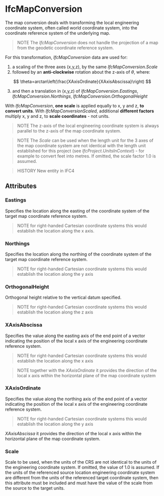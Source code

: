 # IfcMapConversion

The map conversion deals with transforming the local engineering coordinate system, often called world coordinate system, into the coordinate reference system of the underlying map.
<!-- end of short definition -->

> NOTE The _IfcMapConversion_ does not handle the projection of a map from the geodetic coordinate reference system.

For this transformation, _IfcMapConversion_ data are used for:
1. a scaling of the three axes (x,y,z), by the same _IfcMapConversion.Scale_
2. followed by an **anti-clockwise** rotation about the z-axis of *θ*, where:

$$
\theta=arctan\left(\frac{XAxisOrdinate}{XAxisAbscissa}\right)
$$

3. and then a translation in (x,y,z) of _IfcMapConversion.Eastings_, _IfcMapConversion.Northings_, _IfcMapConversion.OrthogonalHeight_

With _IfcMapConversion_, **one scale** is applied equally to x, y and z, **to convert units**.
With _IfcMapConversionScaled_, additional **different factors** multiply x, y and z, to **scale coordinates** - not units.

> NOTE The z-axis of the local engineering coordinate system is always parallel to the z-axis of the map coordinate system.

> NOTE The *Scale* can be used when the length unit for the 3 axes of the map coordinate system are not identical with the length unit established for this project (see _IfcProject.UnitsInContext_) - for example to convert feet into metres. If omitted, the scale factor 1.0 is assumed.

> HISTORY New entity in IFC4

## Attributes

### Eastings
Specifies the location along the easting of the coordinate system of the target map coordinate reference system.
> NOTE for right-handed Cartesian coordinate systems this would establish the location along the x axis.

### Northings
Specifies the location along the northing of the coordinate system of the target map coordinate reference system.
> NOTE for right-handed Cartesian coordinate systems this would establish the location along the y axis

### OrthogonalHeight
Orthogonal height relative to the vertical datum specified.
> NOTE for right-handed Cartesian coordinate systems this would establish the location along the z axis

### XAxisAbscissa
Specifies the value along the easting axis of the end point of a vector indicating the position of the local x axis of the engineering coordinate reference system.
> NOTE for right-handed Cartesian coordinate systems this would establish the location along the x axis

> NOTE together with the _XAxisOrdinate_ it provides the direction of the local x axis within the horizontal plane of the map coordinate system

### XAxisOrdinate
Specifies the value along the northing axis of the end point of a vector indicating the position of the local x axis of the engineering coordinate reference system.
> NOTE for right-handed Cartesian coordinate systems this would establish the location along the y axis

_XAxisAbscissa_ it provides the direction of the local x axis within the horizontal plane of the map coordinate system.

### Scale
Scale to be used, when the units of the CRS are not identical to the units of the engineering coordinate system.
If omitted, the value of 1.0 is assumed.
If the units of the referenced source location engineering coordinate system are different from the units of the referenced target coordinate system,
then this attribute must be included and must have the value of the scale from the source to the target units.